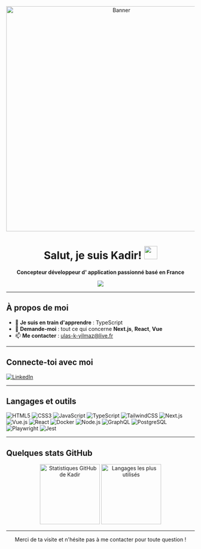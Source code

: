 <!-- Bannière ou GIF (optionnel) -->
<div align="center">
  <img src="https://tenor.com/fr/view/hello-world-seytonic-coding-hello-gif-10598764531210485569" alt="Banner" width="600"/>
</div>

<!-- Titre Principal -->
<h1 align="center">Salut, je suis Kadir! <img src="https://media.giphy.com/media/hvRJCLFzcasrR4ia7z/giphy.gif" width="35"></h1>
<p align="center">
  <strong>Concepteur développeur d' application passionné basé en France</strong>
</p>

<!-- Typing SVG (optionnel) -->
<p align="center">
  <img src="https://readme-typing-svg.demolab.com?font=Fira+Code&size=24&pause=1000&color=16B3F7&width=600&lines=Bienvenue+sur+mon+profil+GitHub+!;Je+suis+passionné+par+le+développement+frontend;Actuellement,+j'apprends+TypeScript;Poses+tes+questions+sur+React+ou+Vue+!">
</p>

---

## À propos de moi

- 🔭 **Je suis en train d'apprendre** : TypeScript  
- 💬 **Demande-moi** : tout ce qui concerne **Next.js**, **React**, **Vue**  
- 📫 **Me contacter** : [ulas-k-yilmaz@live.fr](mailto:ulas-k-yilmaz@live.fr)

---

## Connecte-toi avec moi

<p align="left">
  <a href="https://www.linkedin.com/in/kadiryilmaz22/" target="_blank" rel="noreferrer">
    <img src="https://img.shields.io/badge/-LinkedIn-0077B5?logo=Linkedin&logoColor=white&style=for-the-badge" alt="LinkedIn"/>
  </a>
</p>

---

## Langages et outils

<p align="left">
  <!-- HTML5 -->
  <img src="https://img.shields.io/badge/HTML5-E34F26?logo=html5&logoColor=white&style=for-the-badge" alt="HTML5"/>
  <!-- CSS3 -->
  <img src="https://img.shields.io/badge/CSS3-1572B6?logo=css3&logoColor=white&style=for-the-badge" alt="CSS3"/>
  <!-- JavaScript -->
  <img src="https://img.shields.io/badge/JavaScript-F7DF1E?logo=javascript&logoColor=black&style=for-the-badge" alt="JavaScript"/>
  <!-- TypeScript -->
  <img src="https://img.shields.io/badge/TypeScript-007ACC?logo=typescript&logoColor=white&style=for-the-badge" alt="TypeScript"/>
  <!-- TailwiindCSS -->
  <img src="https://img.shields.io/badge/TailwindCSS-06B6D4?logo=tailwindcss&logoColor=white&style=for-the-badge" alt="TailwindCSS"/>
  <!-- Next.js -->
  <img src="https://img.shields.io/badge/Next.js-000000?logo=next.js&logoColor=white&style=for-the-badge" alt="Next.js"/>
  <!-- Vue -->
  <img src="https://img.shields.io/badge/Vue.js-42b883?logo=vue.js&logoColor=white&style=for-the-badge" alt="Vue.js"/>
  <!-- React -->
  <img src="https://img.shields.io/badge/React-61DAFB?logo=react&logoColor=black&style=for-the-badge" alt="React"/>
  <!-- Docker -->
  <img src="https://img.shields.io/badge/Docker-2496ED?logo=docker&logoColor=white&style=for-the-badge" alt="Docker"/>
  <!-- Node.js -->
  <img src="https://img.shields.io/badge/Node.js-339933?logo=node.js&logoColor=white&style=for-the-badge" alt="Node.js"/>
  <!-- GraphQL -->
  <img src="https://img.shields.io/badge/GraphQL-E10098?logo=graphql&logoColor=white&style=for-the-badge" alt="GraphQL"/>
  <!-- PostgreSQL -->
  <img src="https://img.shields.io/badge/PostgreSQL-336791?logo=postgresql&logoColor=white&style=for-the-badge" alt="PostgreSQL"/>
  <!-- Playwright -->
  <img src="https://img.shields.io/badge/Playwright-007ACC?logo=playwright&logoColor=white&style=for-the-badge" alt="Playwright"/>
  <!-- Jest -->
  <img src="https://img.shields.io/badge/Jest-C21325?logo=jest&logoColor=white&style=for-the-badge" alt="Jest"/>
</p>

---

## Quelques stats GitHub

<div align="center">
  <!-- Stats globales -->
  <img height="160" src="https://github-readme-stats.vercel.app/api?username=MrRobo1&show_icons=true&theme=react" alt="Statistiques GitHub de Kadir"/>
  
  <!-- Langages les plus utilisés -->
  <img height="160" src="https://github-readme-stats.vercel.app/api/top-langs/?username=MrRobo1&layout=compact&theme=react" alt="Langages les plus utilisés"/>
</div>


---

<p align="center">
  Merci de ta visite et n'hésite pas à me contacter pour toute question !
</p>
